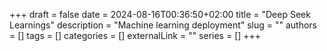 +++ 
draft = false
date = 2024-08-16T00:36:50+02:00
title = "Deep Seek Learnings"
description = "Machine learning deployment"
slug = ""
authors = []
tags = []
categories = []
externalLink = ""
series = []
+++